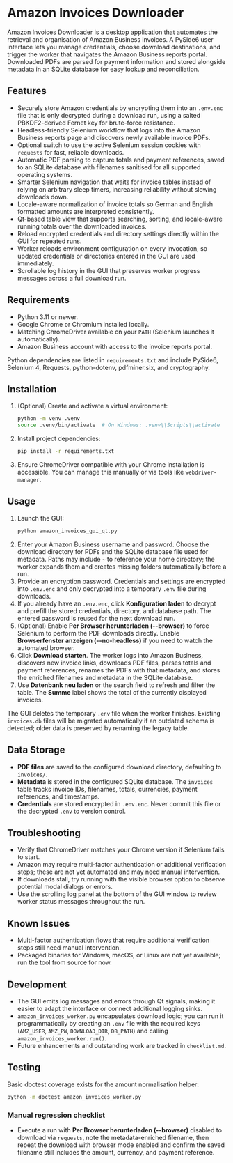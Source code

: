 # Amazon Invoices Downloader

Amazon Invoices Downloader is a desktop application that automates the retrieval and organisation of Amazon Business invoices. A PySide6 user interface lets you manage credentials, choose download destinations, and trigger the worker that navigates the Amazon Business reports portal. Downloaded PDFs are parsed for payment information and stored alongside metadata in an SQLite database for easy lookup and reconciliation.

## Features

- Securely store Amazon credentials by encrypting them into an `.env.enc` file that is only decrypted during a download run, using a salted PBKDF2-derived Fernet key for brute-force resistance.
- Headless-friendly Selenium workflow that logs into the Amazon Business reports page and discovers newly available invoice PDFs.
- Optional switch to use the active Selenium session cookies with `requests` for fast, reliable downloads.
- Automatic PDF parsing to capture totals and payment references, saved to an SQLite database with filenames sanitised for all supported operating systems.
- Smarter Selenium navigation that waits for invoice tables instead of relying on arbitrary sleep timers, increasing reliability without slowing downloads down.
- Locale-aware normalization of invoice totals so German and English formatted amounts are interpreted consistently.
- Qt-based table view that supports searching, sorting, and locale-aware running totals over the downloaded invoices.
- Reload encrypted credentials and directory settings directly within the GUI for repeated runs.
- Worker reloads environment configuration on every invocation, so updated credentials or directories entered in the GUI are used immediately.
- Scrollable log history in the GUI that preserves worker progress messages across a full download run.

## Requirements

- Python 3.11 or newer.
- Google Chrome or Chromium installed locally.
- Matching ChromeDriver available on your `PATH` (Selenium launches it automatically).
- Amazon Business account with access to the invoice reports portal.

Python dependencies are listed in `requirements.txt` and include PySide6, Selenium 4, Requests, python-dotenv, pdfminer.six, and cryptography.

## Installation

1. (Optional) Create and activate a virtual environment:
   ```bash
   python -m venv .venv
   source .venv/bin/activate  # On Windows: .venv\\Scripts\\activate
   ```
2. Install project dependencies:
   ```bash
   pip install -r requirements.txt
   ```
3. Ensure ChromeDriver compatible with your Chrome installation is accessible. You can manage this manually or via tools like `webdriver-manager`.

## Usage

1. Launch the GUI:
   ```bash
   python amazon_invoices_gui_qt.py
   ```
2. Enter your Amazon Business username and password. Choose the download directory for PDFs and the SQLite database file used for metadata. Paths may include `~` to reference your home directory; the worker expands them and creates missing folders automatically before a run.
3. Provide an encryption password. Credentials and settings are encrypted into `.env.enc` and only decrypted into a temporary `.env` file during downloads.
4. If you already have an `.env.enc`, click **Konfiguration laden** to decrypt and prefill the stored credentials, directory, and database path. The entered password is reused for the next download run.
5. (Optional) Enable **Per Browser herunterladen (--browser)** to force Selenium to perform the PDF downloads directly. Enable **Browserfenster anzeigen (--no-headless)** if you need to watch the automated browser.
6. Click **Download starten**. The worker logs into Amazon Business, discovers new invoice links, downloads PDF files, parses totals and payment references, renames the PDFs with that metadata, and stores the enriched filenames and metadata in the SQLite database.
7. Use **Datenbank neu laden** or the search field to refresh and filter the table. The **Summe** label shows the total of the currently displayed invoices.

The GUI deletes the temporary `.env` file when the worker finishes. Existing `invoices.db` files will be migrated automatically if an outdated schema is detected; older data is preserved by renaming the legacy table.

## Data Storage

- **PDF files** are saved to the configured download directory, defaulting to `invoices/`.
- **Metadata** is stored in the configured SQLite database. The `invoices` table tracks invoice IDs, filenames, totals, currencies, payment references, and timestamps.
- **Credentials** are stored encrypted in `.env.enc`. Never commit this file or the decrypted `.env` to version control.

## Troubleshooting

- Verify that ChromeDriver matches your Chrome version if Selenium fails to start.
- Amazon may require multi-factor authentication or additional verification steps; these are not yet automated and may need manual intervention.
- If downloads stall, try running with the visible browser option to observe potential modal dialogs or errors.
- Use the scrolling log panel at the bottom of the GUI window to review worker status messages throughout the run.

## Known Issues

- Multi-factor authentication flows that require additional verification steps still need manual intervention.
- Packaged binaries for Windows, macOS, or Linux are not yet available; run the tool from source for now.

## Development

- The GUI emits log messages and errors through Qt signals, making it easier to adapt the interface or connect additional logging sinks.
- `amazon_invoices_worker.py` encapsulates download logic; you can run it programmatically by creating an `.env` file with the required keys (`AMZ_USER`, `AMZ_PW`, `DOWNLOAD_DIR`, `DB_PATH`) and calling `amazon_invoices_worker.run()`.
- Future enhancements and outstanding work are tracked in `checklist.md`.

## Testing

Basic doctest coverage exists for the amount normalisation helper:

```bash
python -m doctest amazon_invoices_worker.py
```

### Manual regression checklist

- Execute a run with **Per Browser herunterladen (--browser)** disabled to download via `requests`, note the metadata-enriched filename, then repeat the download with browser mode enabled and confirm the saved filename still includes the amount, currency, and payment reference.

